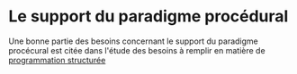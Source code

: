 <a id="top"></a>
# Le support du paradigme procédural

Une bonne partie des besoins concernant le support du paradigme procécural est citée dans l'étude 
des besoins à remplir en matière de [programmation structurée](structured.md#top)

